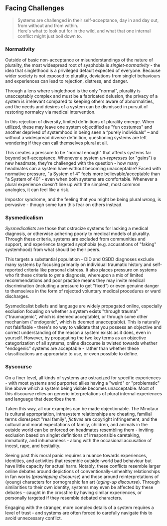 ## Facing Challenges

> Systems are challenged in their self-acceptance, day in and day out, from without and from within.<br/>
> Here's what to look out for in the wild, and what that one internal conflict might just boil down to.

### Normativity

Outside of basic non-acceptance or misunderstandings of the nature of plurality, the most widespread root of sysphobia is _singlet-normativity_ - the idea that singlethood is a privileged default expected of everyone.
Because wider society is not exposed to plurality, deviations from singlet behaviours and experiences can lead to rejection, distress, and danger.

Through a lens where singlethood is the only "normal", plurality is unacceptably complex and must be a fabricated delusion, the privacy of a system is irrelevant compared to keeping others aware of abnormalities, and the needs and desires of a system can be dismissed in pursuit of restoring normalcy via medical intervention.

In this rejection of diversity, limited definitions of plurality emerge.
When utilized, these may leave one system objectified as "fun costumes" and another deprived of systemhood in being seen a “purely individuals” – and without a widespread diverse definition, questioning systems are left wondering if they can call themselves plural at all.

This creates a pressure to be "normal enough" that affects systems far beyond self-acceptance.
Whenever a system _un-represses_ (or "gains") a new headmate, they're challenged with the question - how many headmates can a system have without becoming unacceptable?
Faced with normative pressure, "a System of 4" feels more believable/acceptable than "a System of 40" - even when both systems are comfortable.
Whenever a plural experience doesn't line up with the simplest, most common analogies, it can feel like a risk.

Impostor syndrome, and the feeling that you might be being plural _wrong_, is pervasive -  though some turn this fear on others instead.

### Sysmedicalism

_Sysmedicalists_ are those that ostracize systems for lacking a medical diagnosis, or otherwise adhering poorly to medical models of plurality.
Through these criteria, systems are excluded from communities and support, and experience targeted sysphobia (e.g. accusations of "faking" systemhood) from what should be their peers.

This targets a substantial population - DID and OSDD diagnoses exclude many systems by focusing primarily on individual traumatic history and self-reported criteria like personal distress.
It also places pressure on systems who fit these criteria to _get_ a diagnosis, whereupon a mix of limited recommendations and poor practice means they may invite medical discrimination (including a pressure to get "fixed") or even genuine danger to themselves in the form of rejected voluntary medical procedures or ward discharges.

Sysmedicalist beliefs and language are widely propagated online, especially exclusion focusing on whether a system exists "through trauma" ("traumagenic", which is deemed acceptable), or through some other mechanism ("endogenic", which is deemed unacceptable).
This is naturally not falsifiable - there's no way to validate that you possess an objective and correct understanding of the reason a system exists as it does, even in yourself.
However, by propagating the two key terms as an objective categorization of all systems, online discourse is twisted towards whether "endogenic" systems are acceptable - rather than whether these classifications are appropriate to use, or even possible to define.

### Syscourse

On a finer level, all kinds of systems are ostracized for specific experiences - with most systems and purported allies having a "weird" or "problematic" line above which a system being visible becomes unacceptable.
Most of this discourse relies on generic interpretations of plural internal experiences and language that describes them.

Taken this way, all our examples can be made objectionable.
The Minotaur is cultural appropriation, intrasystem relationships are cheating, familial terms disrespect "real family", _fictives_ are copyright infringement, and the cultural and moral expectations of family, children, and animals in the outside world can be enforced on headmates resembling them - inviting exclusion based on singlet definitions of irresponsible caretaking, immaturity, and inhumanness - along with the occasional accusation of incest, rape, and bestiality.

Seeing past this moral panic requires a nuance towards experiences, identities, and activities that resemble outside-world bad behaviour but have little capacity for actual harm.
Notably, these conflicts resemble larger online debates around depictions of conventionally-unhealthy relationships in fan works (_proshipping discourse_) and those around reinterpretations of (young) characters for pornographic fan art (_aging-up discourse_).
Through similarities to their own identity, systems may even be affected by these debates – caught in the crossfire by having similar experiences, or personally targeted if they resemble debated characters.

Engaging with the stranger, more complex details of a system requires a level of trust - and systems are often forced to carefully navigate this to avoid unnecessary conflict.